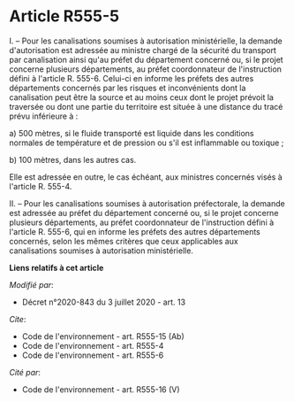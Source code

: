 # Article R555-5

I. – Pour les canalisations soumises à autorisation ministérielle, la demande d'autorisation est adressée au ministre chargé
de la sécurité du transport par canalisation ainsi qu'au préfet du département concerné ou, si le projet concerne plusieurs
départements, au préfet coordonnateur de l'instruction défini à l'article R. 555-6. Celui-ci en informe les préfets des
autres départements concernés par les risques et inconvénients dont la canalisation peut être la source et au moins ceux dont
le projet prévoit la traversée ou dont une partie du territoire est située à une distance du tracé prévu inférieure à :

a) 500 mètres, si le fluide transporté est liquide dans les conditions normales de température et de pression ou s'il est
inflammable ou toxique ;

b) 100 mètres, dans les autres cas.

Elle est adressée en outre, le cas échéant, aux ministres concernés visés à l'article R. 555-4.

II. – Pour les canalisations soumises à autorisation préfectorale, la demande est adressée au préfet du département concerné
ou, si le projet concerne plusieurs départements, au préfet coordonnateur de l'instruction défini à l'article R. 555-6, qui
en informe les préfets des autres départements concernés, selon les mêmes critères que ceux applicables aux canalisations
soumises à autorisation ministérielle.

**Liens relatifs à cet article**

_Modifié par_:

  - Décret n°2020-843 du 3 juillet 2020 - art. 13

_Cite_:

  - Code de l'environnement - art. R555-15 (Ab)
  - Code de l'environnement - art. R555-4
  - Code de l'environnement - art. R555-6

_Cité par_:

  - Code de l'environnement - art. R555-16 (V)
